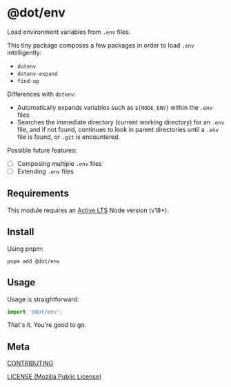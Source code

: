# @dot/env

Load environment variables from `.env` files.

This tiny package composes a few packages in order to load `.env` intelligently:

- `dotenv`
- `dotenv-expand`
- `find-up`

Differences with `dotenv`:

- Automatically expands variables such as `${NODE_ENV}` within the `.env` files
- Searches the immediate directory (current working directory) for an `.env` file, and if not found, continues to look in parent directories until a `.env` file is found, or `.git` is encountered.

Possible future features:

- [ ] Composing multiple `.env` files
- [ ] Extending `.env` files

## Requirements

This module requires an [Active LTS](https://github.com/nodejs/Release) Node version (v18+).

## Install

Using pnpm:

```console
pnpm add @dot/env
```

## Usage

Usage is straightforward:

```ts
import '@dot/env';
```

That's it. You're good to go.

## Meta

[CONTRIBUTING](../.github/CONTRIBUTING.md)

[LICENSE (Mozilla Public License)](./LICENSE)
